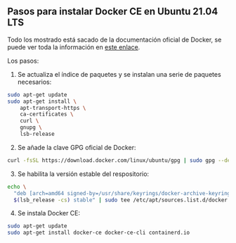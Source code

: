 ## Pasos para instalar Docker CE en Ubuntu 21.04 LTS
Todo los mostrado está sacado de la documentación oficial de Docker, se puede ver toda la información en [este enlace](https://docs.docker.com/engine/install/ubuntu/).

Los pasos:

1. Se actualiza el índice de paquetes y se instalan una serie de paquetes necesarios:

```bash
sudo apt-get update
sudo apt-get install \
    apt-transport-https \
    ca-certificates \
    curl \
    gnupg \
    lsb-release
```
2. Se añade la clave GPG oficial de Docker:

``` bash
curl -fsSL https://download.docker.com/linux/ubuntu/gpg | sudo gpg --dearmor -o /usr/share/keyrings/docker-archive-keyring.gpg
```

3. Se habilita la versión estable del respositorio:

```bash
echo \
  "deb [arch=amd64 signed-by=/usr/share/keyrings/docker-archive-keyring.gpg] https://download.docker.com/linux/ubuntu \
  $(lsb_release -cs) stable" | sudo tee /etc/apt/sources.list.d/docker.list > /dev/null
  ```

  4. Se instala Docker CE:

```bash
sudo apt-get update
sudo apt-get install docker-ce docker-ce-cli containerd.io
 ```
